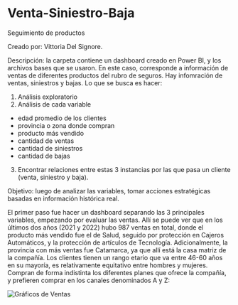 # Venta-Siniestro-Baja
Seguimiento de productos

Creado por: Vittoria Del Signore.

Descripción: la carpeta contiene un dashboard creado en Power BI, y los archivos bases que se usaron. 
En este caso, corresponde a información de ventas de diferentes productos del rubro de seguros.  Hay infomración de ventas, siniestros y bajas. 
Lo que se busca es hacer:
1) Análisis exploratorio
2) Análisis de cada variable
  - edad promedio de los clientes
  - provincia o zona donde compran
  - producto más vendido
  - cantidad de ventas
  - cantidad de siniestros
  - cantidad de bajas
3) Encontrar relaciones entre estas 3 instancias por las que pasa un cliente (venta, siniestro y baja).

Objetivo: luego de analizar las variables, tomar acciones estratégicas basadas en información histórica real.

El primer paso fue hacer un dashboard separando las 3 principales variables, empezando por evaluar las ventas. Allí se puede ver que en los últimos dos años (2021 y 2022) hubo 987 ventas en total, donde el producto más vendido fue el de Salud, seguido por protección en Cajeros Automáticos, y la protección de artículos de Tecnología.
Adicionalmente, la provincia con más ventas fue Catamarca, ya que allí está la casa matriz de la compañía. Los clientes tienen un rango etario que va entre 46-60 años en su mayoría, es relativamente equitativo entre hombres y mujeres.
Compran de forma indistinta los diferentes planes que ofrece la compañía, y prefieren comprar en los canales denominados A y Z:

![Gráficos de Ventas](https://https://github.com/vittoriadelsignore/Venta-Siniestro-Baja/blob/master/TableroVentas.png)
